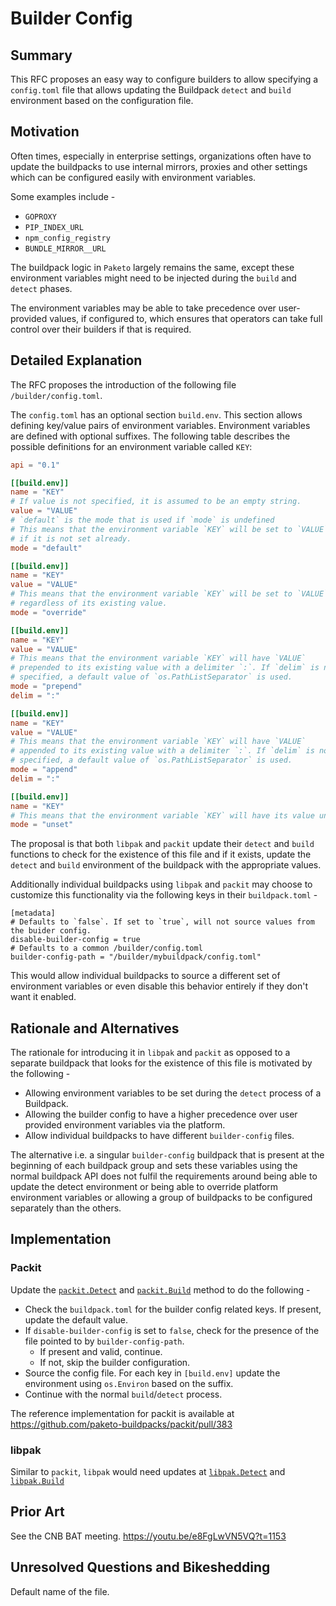 # Builder Config

## Summary

This RFC proposes an easy way to configure builders to allow specifying a `config.toml` file that allows updating the Buildpack `detect` and `build` environment based on the configuration file.

## Motivation

Often times, especially in enterprise settings, organizations often have to update the buildpacks to use internal mirrors, proxies and other settings which can be configured easily with environment variables.

Some examples include -
- `GOPROXY`
- `PIP_INDEX_URL`
- `npm_config_registry`
- `BUNDLE_MIRROR__URL`

The buildpack logic in `Paketo` largely remains the same, except these environment variables might need to be injected during the `build` and `detect` phases.

The environment variables may be able to take precedence over user-provided values, if configured to, which ensures that operators can take full control over their builders if that is required.

## Detailed Explanation

The RFC proposes the introduction of the following file `/builder/config.toml`.

The `config.toml` has an optional section `build.env`. This section allows defining key/value pairs of environment variables.  Environment variables are defined with optional suffixes.  The following table describes the possible definitions for an environment variable called `KEY`:

```toml
api = "0.1"

[[build.env]]
name = "KEY"
# If value is not specified, it is assumed to be an empty string.
value = "VALUE"
# `default` is the mode that is used if `mode` is undefined
# This means that the environment variable `KEY` will be set to `VALUE`
# if it is not set already.
mode = "default"

[[build.env]]
name = "KEY"
value = "VALUE"
# This means that the environment variable `KEY` will be set to `VALUE`
# regardless of its existing value.
mode = "override"

[[build.env]]
name = "KEY"
value = "VALUE"
# This means that the environment variable `KEY` will have `VALUE`
# prepended to its existing value with a delimiter `:`. If `delim` is not
# specified, a default value of `os.PathListSeparator` is used.
mode = "prepend"
delim = ":"

[[build.env]]
name = "KEY"
value = "VALUE"
# This means that the environment variable `KEY` will have `VALUE`
# appended to its existing value with a delimiter `:`. If `delim` is not
# specified, a default value of `os.PathListSeparator` is used.
mode = "append"
delim = ":"

[[build.env]]
name = "KEY"
# This means that the environment variable `KEY` will have its value unset.
mode = "unset"
```

The proposal is that both `libpak` and `packit` update their `detect` and `build` functions to check for the existence of this file and if it exists, update the `detect` and `build` environment of the buildpack with the appropriate values.

Additionally individual buildpacks using `libpak` and `packit` may choose to customize this functionality via the following keys in their `buildpack.toml` -

```
[metadata]
# Defaults to `false`. If set to `true`, will not source values from the buider config.
disable-builder-config = true
# Defaults to a common /builder/config.toml
builder-config-path = "/builder/mybuildpack/config.toml"
```

This would allow individual buildpacks to source a different set of environment variables or even disable this behavior entirely if they don't want it enabled.

## Rationale and Alternatives

The rationale for introducing it in `libpak` and `packit` as opposed to a separate buildpack that looks for the existence of this file is motivated by the following -

- Allowing environment variables to be set during the `detect` process of a Buildpack.
- Allowing the builder config to have a higher precedence over user provided environment variables via the platform.
- Allow individual buildpacks to have different `builder-config` files.

The alternative i.e. a singular `builder-config` buildpack that is present at the beginning of each buildpack group and sets these variables using the normal buildpack API does not fulfil the requirements around being able to update the detect environment or being able to override platform environment variables or allowing a group of buildpacks to be configured separately than the others.

## Implementation

### Packit

Update the [`packit.Detect`](https://github.com/paketo-buildpacks/packit/blob/8bb254b2ffd187769f9afb5045189767c7c79a35/detect.go#L56) and [`packit.Build`](https://github.com/paketo-buildpacks/packit/blob/8bb254b2ffd187769f9afb5045189767c7c79a35/build.go#L87) method to do the following -

- Check the `buildpack.toml` for the builder config related keys. If present, update the default value.
- If `disable-builder-config` is set to `false`, check for the presence of the file pointed to by `builder-config-path`.
  - If present and valid, continue.
  - If not, skip the builder configuration.
- Source the config file. For each key in `[build.env]` update the environment using `os.Environ` based on the suffix.
- Continue with the normal `build`/`detect` process.

The reference implementation for packit is available at https://github.com/paketo-buildpacks/packit/pull/383

### libpak

Similar to `packit`, `libpak` would need updates at [`libpak.Detect`](https://github.com/paketo-buildpacks/libpak/blob/main/detect.go#L41) and [`libpak.Build`](https://github.com/paketo-buildpacks/libpak/blob/e0f98e15e06c74db97d0f1547a36aa22f4bad9f4/build.go#L41)


## Prior Art

See the CNB BAT meeting. https://youtu.be/e8FgLwVN5VQ?t=1153

## Unresolved Questions and Bikeshedding

Default name of the file.
